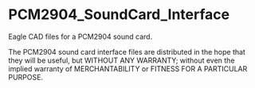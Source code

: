 # PCM2904_SoundCard_Interface
Eagle CAD files for a PCM2904 sound card.

The PCM2904 sound card interface files are distributed 
in the hope that they will be useful, but WITHOUT ANY 
WARRANTY; without even the implied warranty of
MERCHANTABILITY or FITNESS FOR A PARTICULAR PURPOSE.
